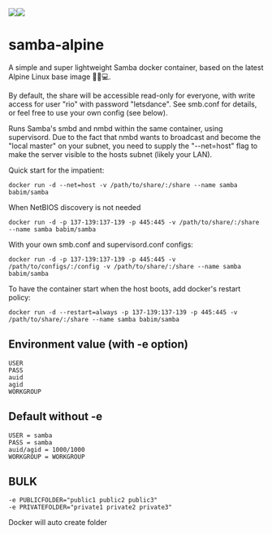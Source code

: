 [![](https://images.microbadger.com/badges/image/abrioso/samba.svg)](https://microbadger.com/images/abrioso/samba "Get your own image badge on microbadger.com")[![](https://images.microbadger.com/badges/version/abrioso/samba.svg)](https://microbadger.com/images/abrioso/samba "Get your own version badge on microbadger.com")


# samba-alpine
A simple and super lightweight Samba docker container, based on the latest Alpine Linux base image 🐧🐋💻.

By default, the share will be accessible read-only for everyone, with write access for user "rio" with password "letsdance". See smb.conf for details, or feel free to use your own config (see below).

Runs Samba's smbd and nmbd within the same container, using supervisord. Due to the fact that nmbd wants to broadcast
and become the "local master" on your subnet, you need to supply the "--net=host" flag to make the server visible to the hosts subnet (likely your LAN).

Quick start for the impatient:
```shell
docker run -d --net=host -v /path/to/share/:/share --name samba babim/samba
```

When NetBIOS discovery is not needed
```shell
docker run -d -p 137-139:137-139 -p 445:445 -v /path/to/share/:/share --name samba babim/samba
```

With your own smb.conf and supervisord.conf configs:
```shell
docker run -d -p 137-139:137-139 -p 445:445 -v /path/to/configs/:/config -v /path/to/share/:/share --name samba babim/samba
```

To have the container start when the host boots, add docker's restart policy:
```shell
docker run -d --restart=always -p 137-139:137-139 -p 445:445 -v /path/to/share/:/share --name samba babim/samba
```
## Environment value (with -e option)
```
USER
PASS
auid
agid
WORKGROUP
```

## Default without -e
```
USER = samba
PASS = samba
auid/agid = 1000/1000
WORKGROUP = WORKGROUP
```
## BULK
```
-e PUBLICFOLDER="public1 public2 public3"
-e PRIVATEFOLDER="private1 private2 private3"
```
Docker will auto create folder




